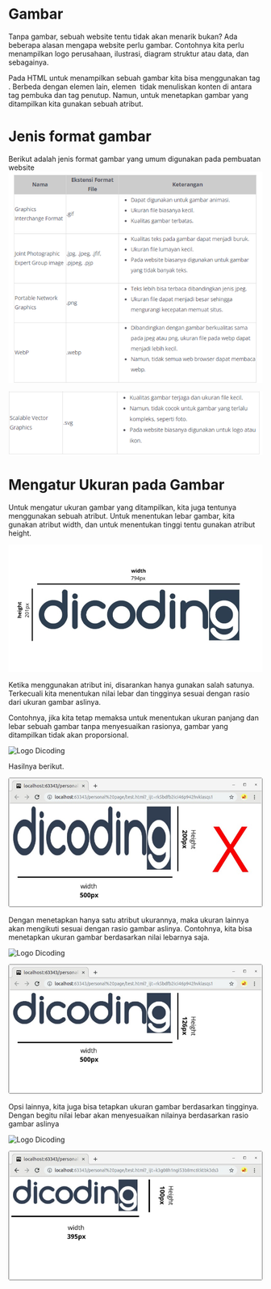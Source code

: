# Gambar
Tanpa gambar, sebuah website tentu tidak akan menarik bukan? Ada beberapa alasan mengapa website perlu gambar. Contohnya kita perlu menampilkan logo perusahaan, ilustrasi, diagram struktur atau data, dan sebagainya. 

Pada HTML untuk menampilkan sebuah gambar kita bisa menggunakan tag <img>. Berbeda dengan elemen lain, elemen <img> tidak menuliskan konten di antara tag pembuka dan tag penutup. Namun, untuk menetapkan gambar yang ditampilkan kita gunakan sebuah atribut. 

# Jenis format gambar
Berikut adalah jenis format gambar yang umum digunakan pada pembuatan website
![Alt text](image.png)

![Alt text](image-1.png)

# Mengatur Ukuran pada Gambar
Untuk mengatur ukuran gambar yang ditampilkan, kita juga tentunya menggunakan sebuah atribut. Untuk menentukan lebar gambar, kita gunakan atribut width, dan untuk menentukan tinggi tentu gunakan atribut height.

![Alt text](image-2.png)

Ketika menggunakan atribut ini, disarankan hanya gunakan salah satunya. Terkecuali kita menentukan nilai lebar dan tingginya sesuai dengan rasio dari ukuran gambar aslinya. 

Contohnya, jika kita tetap memaksa untuk menentukan ukuran panjang dan lebar sebuah gambar tanpa menyesuaikan rasionya, gambar yang ditampilkan tidak akan proporsional.

<!-- Jangan lakukan hal ini! -->
<img src="https://raw.githubusercontent.com/dicodingacademy/BelajarDasarPemrogramanWeb/099-shared-files/dicoding-logo.png" alt="Logo Dicoding" width="500px" height="200px">

Hasilnya berikut.

![Alt text](image-3.png)

Dengan menetapkan hanya satu atribut ukurannya, maka ukuran lainnya akan mengikuti sesuai dengan rasio gambar aslinya. Contohnya, kita bisa menetapkan ukuran gambar berdasarkan nilai lebarnya saja.

<!-- Menetapkan ukuran gambar berdasarkan lebar -->
<img src="https://raw.githubusercontent.com/dicodingacademy/BelajarDasarPemrogramanWeb/099-shared-files/dicoding-logo.png" alt="Logo Dicoding" width="500px">

![Alt text](image-4.png)



Opsi lainnya, kita juga bisa tetapkan ukuran gambar berdasarkan tingginya. Dengan begitu nilai lebar akan menyesuaikan nilainya berdasarkan rasio gambar aslinya

<!-- Menetapkan ukuran gambar berdasarkan tinggi -->
<img src="https://raw.githubusercontent.com/dicodingacademy/BelajarDasarPemrogramanWeb/099-shared-files/dicoding-logo.png" alt="Logo Dicoding" height="100px">

![Alt text](image-5.png)
